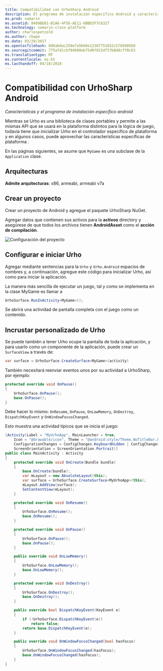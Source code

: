 ```yaml
---
title: Compatibilidad con UrhoSharp Android
description: El programa de instalación específico Android y características para UrhoSharp.
ms.prod: xamarin
ms.assetid: 8409BD81-B1A6-4F5D-AE11-6BBD3F7C6327
ms.technology: xamarin-cross-platform
author: charlespetzold
ms.author: chape
ms.date: 03/29/2017
ms.openlocfilehash: 8d6abdac258e7a5b66e12367751652c5769405b0
ms.sourcegitcommit: 775a7d1cbf04090eb75d0f822df57b8d8cff0c63
ms.translationtype: MT
ms.contentlocale: es-ES
ms.lasthandoff: 04/18/2018
---
```

# <a name="urhosharp-android-support"></a>Compatibilidad con UrhoSharp Android

_Características y el programa de instalación específico android_

Mientras se Urho es una biblioteca de clases portables y permite a las mismas API que se usará en la plataforma distintos para la lógica de juego, todavía tiene que inicializar Urho en el controlador específico de plataforma y en algunos casos, puede aprovechar las características específicas de plataforma .

En las páginas siguientes, se asume que `MyGame` es una subclase de la `Application` clase.

## <a name="architectures"></a>Arquitecturas

**Admite arquitecturas**: x86, armeabi, armeabi v7a

## <a name="create-a-project"></a>Crear un proyecto

Crear un proyecto de Android y agregue el paquete UrhoSharp NuGet.

Agregar datos que contienen sus activos para la **activos** directory y asegúrese de que todos los archivos tienen **AndroidAsset** como el **acción de compilación**.

![Configuración del proyecto](android-images/image-3.png "agregar datos que contiene los activos en el directorio de activos")

## <a name="configure-and-launching-urho"></a>Configurar e iniciar Urho

Agregar mediante sentencias para la `Urho` y `Urho.Android` espacios de nombres y, a continuación, agregue este código para inicializar Urho, así como para iniciar la aplicación.

La manera más sencilla de ejecutar un juego, tal y como se implementa en la clase MyGame es llamar a

```csharp
UrhoSurface.RunInActivity<MyGame>();
```

Se abrirá una actividad de pantalla completa con el juego como un contenido.

## <a name="custom-embedding-of-urho"></a>Incrustar personalizado de Urho

Se puede también a tener Urho ocupe la pantalla de toda la aplicación, y para usarlo como un componente de la aplicación, puede crear un `SurfaceView` a través de:

```csharp
var surface = UrhoSurface.CreateSurface<MyGame>(activity)
```

También necesitará reenviar eventos unos por su actividad a UrhoSharp, por ejemplo:

```csharp
protected override void OnPause()
{
    UrhoSurface.OnPause();
    base.OnPause();
}
```

Debe hacer lo mismo: `OnResume`, `OnPause`, `OnLowMemory`, `OnDestroy`, `DispatchKeyEvent` y `OnWindowFocusChanged`.

Esto muestra una actividad típicos que se inicia el juego:

```csharp
[Activity(Label = "MyUrhoApp", MainLauncher = true,
    Icon = "@drawable/icon", Theme = "@android:style/Theme.NoTitleBar.Fullscreen",
    ConfigurationChanges = ConfigChanges.KeyboardHidden | ConfigChanges.Orientation,
    ScreenOrientation = ScreenOrientation.Portrait)]
public class MainActivity : Activity
{
    protected override void OnCreate(Bundle bundle)
    {
        base.OnCreate(bundle);
        var mLayout = new AbsoluteLayout(this);
        var surface = UrhoSurface.CreateSurface<MyUrhoApp>(this);
        mLayout.AddView(surface);
        SetContentView(mLayout);
    }

    protected override void OnResume()
    {
        UrhoSurface.OnResume();
        base.OnResume();
    }

    protected override void OnPause()
    {
        UrhoSurface.OnPause();
        base.OnPause();
    }

    public override void OnLowMemory()
    {
        UrhoSurface.OnLowMemory();
        base.OnLowMemory();
    }

    protected override void OnDestroy()
    {
        UrhoSurface.OnDestroy();
        base.OnDestroy();
    }

    public override bool DispatchKeyEvent(KeyEvent e)
    {
        if (!UrhoSurface.DispatchKeyEvent(e))
            return false;
        return base.DispatchKeyEvent(e);
    }

    public override void OnWindowFocusChanged(bool hasFocus)
    {
        UrhoSurface.OnWindowFocusChanged(hasFocus);
        base.OnWindowFocusChanged(hasFocus);
    }
}
```

